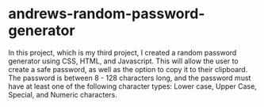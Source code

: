# andrews-random-password-generator

In this project, which is my third project, I created a random password generator using CSS, HTML, and Javascript. 
This will allow the user to create a safe password, as well as the option to copy it to their clipboard. 
The password is between 8 - 128 characters long, and the password must have at least one of the following character types:
Lower case, Upper Case, Special, and Numeric characters. 


